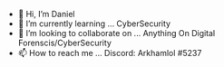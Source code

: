- 👋 Hi, I’m Daniel
- 🌱 I’m currently learning ... CyberSecurity 
- 💞️ I’m looking to collaborate on ... Anything On Digital Forenscis/CyberSecurity 
- 📫 How to reach me ... Discord: Arkhamlol #5237

<!---
Arkhamlol/Arkhamlol is a ✨ special ✨ repository because its `README.md` (this file) appears on your GitHub profile.
You can click the Preview link to take a look at your changes.
--->
